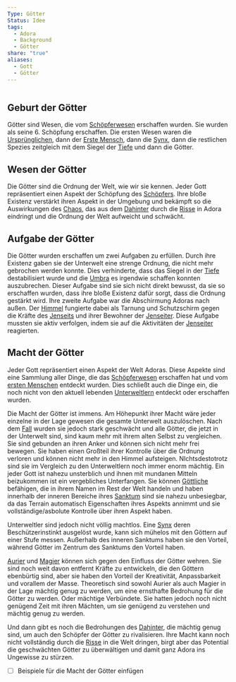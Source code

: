 ```yaml
---
Type: Götter
Status: Idee
tags:
  - Adora
  - Background
  - Götter
share: "true"
aliases:
  - Gott
  - Götter
---
```

```table-of-contents
```
## Geburt der Götter
Götter sind Wesen, die vom [Schöpferwesen](./Reihen%20der%20G%C3%B6tter/Sch%C3%B6pferwesen.md) erschaffen wurden. Sie wurden als seine 6. Schöpfung erschaffen. Die ersten Wesen waren die [Ursprünglichen](../Geschichte%20von%20Adora/Die%20Urspr%C3%BCnglichen.md), dann der [Erste Mensch](../Rassen%20-%20Spezies/Erste%20Mensch.md), dann die [Synx](../Rassen%20-%20Spezies/Synx.md), dann die restlichen Spezies zeitgleich mit dem Siegel der [Tiefe](../Orte/Biome/Die%20Innere%20Welt/Tiefe.md) und dann die Götter. 

## Wesen der Götter
Die Götter sind die Ordnung der Welt, wie wir sie kennen. Jeder Gott repräsentiert einen Aspekt der Schöpfung des [Schöpfers](./Reihen%20der%20G%C3%B6tter/Sch%C3%B6pferwesen.md). Ihre bloße Existenz verstärkt ihren Aspekt in der Umgebung und bekämpft so die Auswirkungen des [Chaos](../../../Chaos.md), das aus dem [Dahinter](../Orte/Dahinter/Das%20Dahinter.md) durch die [Risse](../../../Die%20neue%20Bedrohung%20-%20Die%20Risse.md) in Adora eindringt und die Ordnung der Welt aufweicht und schwächt. 


## Aufgabe der Götter
Die Götter wurden erschaffen um zwei Aufgaben zu erfüllen. Durch ihre Existenz gaben sie der Unterwelt eine strenge Ordnung, die nicht mehr gebrochen werden konnte. Dies verhinderte, dass das Siegel in der [Tiefe](../Orte/Biome/Die%20Innere%20Welt/Tiefe.md) destabilisiert wurde und die [Umbra](../Gefahren/Feinde%20der%20G%C3%B6tter/Die%20Umbra/Umbra.md) es irgendwie schaffen konnten auszubrechen. Dieser Aufgabe sind sie sich nicht direkt bewusst, da sie so erschaffen wurden, dass ihre bloße Existenz dafür sorgt, dass die Ordnung gestärkt wird. 
Ihre zweite Aufgabe war die Abschirmung Adoras nach außen. Der [Himmel](../Orte/Der%20Himmel/Himmel.md) fungierte dabei als Tarnung und Schutzschirm gegen die Kräfte des [Jenseits](../Orte/Dahinter/Das%20Dahinter.md) und ihrer Bewohner der [Jenseiter](../../../Jenseiter.md). Diese Aufgabe mussten sie aktiv verfolgen, indem sie auf die Aktivitäten der [Jenseiter](../../../Jenseiter.md) reagierten. 


## Macht der Götter 
Jeder Gott repräsentiert einen Aspekt der Welt Adoras. Diese Aspekte sind eine Sammlung aller Dinge, die das [Schöpferwesen](./Reihen%20der%20G%C3%B6tter/Sch%C3%B6pferwesen.md) erschaffen hat und vom [ersten Menschen](../Rassen%20-%20Spezies/Erste%20Mensch.md) entdeckt wurden. Dies schließt auch die Dinge ein, die noch nicht von den aktuell lebenden [Unterweltlern](../../../Begriff%20'Unterweltler'.md) entdeckt oder erschaffen wurden. 

Die Macht der Götter ist immens. Am Höhepunkt ihrer Macht wäre jeder einzelne in der Lage gewesen die gesamte Unterwelt auszulöschen. Nach dem [Fall](../Geschichte%20von%20Adora/Der%20Niedergang.md) wurden sie jedoch stark geschwächt und alle Götter, die jetzt in der Unterwelt sind, sind kaum mehr mit ihrem alten Selbst zu vergleichen. Sie sind gebunden an ihren Anker und können sich nicht mehr frei bewegen. Sie haben einen Großteil ihrer Kontrolle über die Ordnung verloren und können nicht mehr in den Himmel aufsteigen. 
NIchtsdestotrotz sind sie im Vergleich zu den Unterweltlern noch immer enorm mächtig. Ein jeder Gott ist nahezu unsterblich und ihnen mit mundanen Mitteln beizukommen ist ein vergebliches Unterfangen. Sie können [Göttliche](../../../Die%20G%C3%B6ttlichen.md) befähigen, die in ihrem Namen im Rest der Welt handeln und haben innerhalb der inneren Bereiche ihres [Sanktum](./Das%20Sanktum.md) sind sie nahezu unbesiegbar, da das Terrain automatisch Eigenschaften ihres Aspekts annimmt und sie vollständige/asbolute Kontrolle über ihren Aspekt haben. 

Unterweltler sind jedoch nicht völlig machtlos. Eine [Synx](../Rassen%20-%20Spezies/Synx.md) deren Beschützerinstinkt ausgelöst wurde, kann sich mühelos mit den Göttern auf einer Stufe messen. Außerhalb des inneren Sanktums haben sie den Vorteil, während Götter im Zentrum des Sanktums den Vorteil haben. 

[Aurier](Aurier.md) und [Magier](Magier.md) können sich gegen den Einfluss der Götter wehren. Sie sind noch weit davon entfernt Kräfte zu entwickeln, die den Göttern ebenbürtig sind, aber sie haben den Vorteil der Kreativität, Anpassbarkeit und vorallem der Masse. Theoretisch sind sowohl Aurier als auch Magier in der Lage mächtig genug zu werden, um eine ernsthafte Bedrohung für die Götter zu werden. Oder mächtige Verbündete. Sie hatten jedoch noch nicht genügend Zeit mit ihren Mächten, um sie genügend zu verstehen und mächtig genug zu werden. 

Und dann gibt es noch die Bedrohungen des [Dahinter](../Orte/Dahinter/Das%20Dahinter.md), die mächtig genug sind, um auch den Schöpfer der Götter zu rivalisieren. Ihre Macht kann noch nicht vollständig durch die [Risse](../../../Die%20neue%20Bedrohung%20-%20Die%20Risse.md) in die Welt dringen, birgt aber das Potential die geschwächten Götter zu überwältigen und damit ganz Adora ins Ungewisse zu stürzen. 


- [ ] Beispiele für die Macht der Götter einfügen